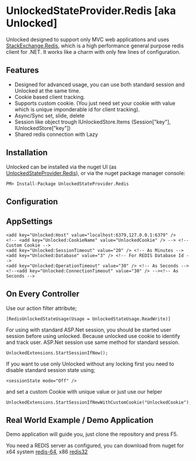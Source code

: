 UnlockedStateProvider.Redis [aka Unlocked]
===================

Unlocked designed to support only MVC web applications and uses [StackExchange.Redis](https://github.com/StackExchange/StackExchange.Redis), which is a high performance general purpose redis client for .NET. 
It works like a charm with only few lines of configuration.

Features
--

- Designed for advanced usage, you can use both standard session and Unlocked at the same time.
- Cookie based client tracking.
- Supports custom cookie. (You just need set your cookie with value which is unique imponderable id for client tracking).
- Async/Sync set, slide, delete
- Session like object trough IUnlockedStore.Items (Session["key"], IUnlockedStore["key"])
- Shared redis connection with Lazy<T>


Installation
--

Unlocked can be installed via the nuget UI (as [UnlockedStateProvider.Redis](https://www.nuget.org/packages/UnlockedStateProvider.Redis/)), or via the nuget package manager console:

	PM> Install-Package UnlockedStateProvider.Redis

Configuration
--

AppSettings
-

	<add key="Unlocked:Host" value="localhost:6379,127.0.0.1:6379" />
	<!-- <add key="Unlocked:CookieName" value="UnlockedCookie" /> --> <!-- Custom Cookie -->
	<add key="Unlocked:SessionTimeout" value="20" /> <!-- As Minutes -->
	<add key="Unlocked:Database" value="3" /> <!-- For REDIS Database Id -->
	<add key="Unlocked:OperationTimeout" value="30" /> <!-- As Seconds -->
	<!--<add key="Unlocked:ConnectionTimeout" value="30" /> --><!-- As Seconds -->

On Every Controller
-
Use our action filter attribute;

	[RedisUnlockedStateUsage(Usage = UnlockedStateUsage.ReadWrite)]

For using with standard ASP.Net session, you should be started user session before using unlocked. Because unlocked use cookie to identify and track user. ASP.Net session use same method for standard session.

	UnlockedExtensions.StartSessionIfNew();

If you want to use only Unlocked without any locking first you need to disable standard session state using; 

	<sessionState mode="Off" />

and set a custom Cookie with unique value or just use our helper

	UnlockedExtensions.StartSessionIfNewWithCustomCookie("UnlockedCookie");


Real World Example / Demo Application
--

Demo application will guide you, just clone the repository and press F5. 

You need a REDIS server as configured, you can download from nuget for x64 system [redis-64](https://www.nuget.org/packages/Redis-64/), x86 [redis32](https://www.nuget.org/packages/Redis-32/)
